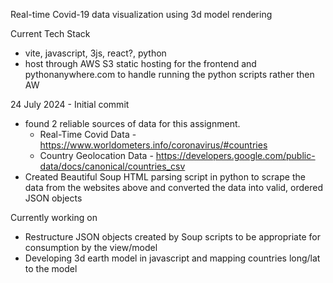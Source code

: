 Real-time Covid-19 data visualization using 3d model rendering 

Current Tech Stack 
 - vite, javascript, 3js, react?, python
 - host through AWS S3 static hosting for the frontend and pythonanywhere.com to handle running the python scripts rather then AW$$$$

24 July 2024 - Initial commit
 - found 2 reliable sources of data for this assignment.
    - Real-Time Covid Data - https://www.worldometers.info/coronavirus/#countries
    - Country Geolocation Data - https://developers.google.com/public-data/docs/canonical/countries_csv
  - Created Beautiful Soup HTML parsing script in python to scrape the data from the websites above and converted the data into valid, ordered JSON objects


Currently working on 
 - Restructure JSON objects created by Soup scripts to be appropriate for consumption by the view/model
 - Developing 3d earth model in javascript and mapping countries long/lat to the model 
